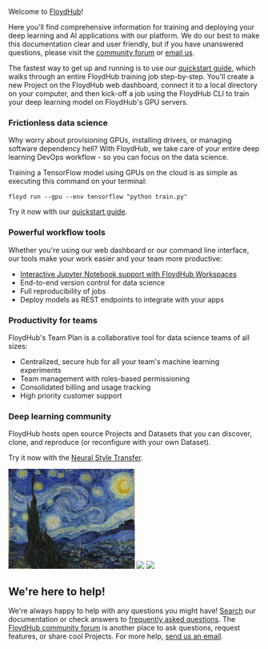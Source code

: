 Welcome to [FloydHub](https://www.floydhub.com/)! 

Here you'll find comprehensive information for training and deploying your deep learning and AI applications with our platform. We do our best to make this documentation clear and user friendly, but if you have unanswered questions, please visit the [community forum](https://forum.floydhub.com/) or [email us](mailto:support@floydhub.com).

The fastest way to get up and running is to use our [quickstart guide](https://docs.floydhub.com/getstarted/quick_start), which walks through an entire FloydHub training job step-by-step. You'll create a new Project on the FloydHub web dashboard, connect it to a local directory on your computer, and then kick-off a job using the FloydHub CLI to train your deep learning model on FloydHub's GPU servers.

### Frictionless data science
Why worry about provisioning GPUs, installing drivers, or managing software dependency hell? With FloydHub, we take care of your entire deep learning DevOps workflow - so you can focus on the data science.

Training a TensorFlow model using GPUs on the cloud is as simple as executing this command on your terminal:

```
floyd run --gpu --env tensorflow "python train.py"
```


Try it now with our [quickstart guide](https://docs.floydhub.com/getstarted/quick_start).

### Powerful workflow tools
Whether you're using our web dashboard or our command line interface, our tools make your work easier and your team more productive:

- [Interactive Jupyter Notebook support with FloydHub Workspaces](https://docs.floydhub.com/guides/workspace/)
- End-to-end version control for data science
- Full reproducibility of jobs
- Deploy models as REST endpoints to integrate with your apps

### Productivity for teams
FloydHub's Team Plan is a collaborative tool for data science teams of all sizes:

- Centralized, secure hub for all your team's machine learning experiments
- Team management with roles-based permissioning
- Consolidated billing and usage tracking
- High priority customer support


### Deep learning community

FloydHub hosts open source Projects and Datasets that you can discover, clone, and reproduce (or reconfigure with your own Dataset).

Try it now with the [Neural Style Transfer](https://docs.floydhub.com/examples/style_transfer/).

<img src="https://raw.githubusercontent.com/jcjohnson/neural-style/master/examples/inputs/starry_night_google.jpg" height="200px">
<img src="https://raw.githubusercontent.com/jcjohnson/neural-style/master/examples/inputs/hoovertowernight.jpg" height="200px">
<img src="https://raw.githubusercontent.com/jcjohnson/neural-style/master/examples/outputs/starry_stanford_bigger.png" width="710px">

## We're here to help!

We're always happy to help with any questions you might have! [Search](http://docs.floydhub.com/) our documentation or check answers to [frequently asked questions](http://docs.floydhub.com/faqs/installation/). The [FloydHub community forum](https://forum.floydhub.com/) is another place to ask questions, request features, or share cool Projects. For more help, [send us an email](mailto:support@floydhub.com).

